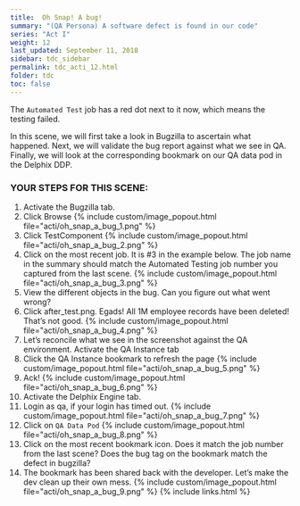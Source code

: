 ```yaml
---
title:  Oh Snap! A bug!
summary: "(QA Persona) A software defect is found in our code"
series: "Act I"
weight: 12
last_updated: September 11, 2018
sidebar: tdc_sidebar
permalink: tdc_acti_12.html
folder: tdc
toc: false
---
```


The `Automated Test` job has a red dot next to it now, which means the testing failed.

In this scene, we will first take a look in Bugzilla to ascertain what happened. Next, we will validate the bug report against what we see in QA. Finally, we will look at the corresponding bookmark on our QA data pod in the Delphix DDP.

### YOUR STEPS FOR THIS SCENE:

1. Activate the Bugzilla tab.
2. Click Browse
   {% include custom/image_popout.html file="acti/oh_snap_a_bug_1.png" %}
3. Click TestComponent
   {% include custom/image_popout.html file="acti/oh_snap_a_bug_2.png" %}
4. Click on the most recent job. It is #3 in the example below. The job name in the summary should match the Automated Testing job number you captured from the last scene.
   {% include custom/image_popout.html file="acti/oh_snap_a_bug_3.png" %}
5. View the different objects in the bug. Can you figure out what went wrong?
6. Click after_test.png. Egads! All 1M employee records have been deleted! That’s not good.
   {% include custom/image_popout.html file="acti/oh_snap_a_bug_4.png" %}
7. Let’s reconcile what we see in the screenshot against the QA environment. Activate the QA Instance tab
8. Click the QA Instance bookmark to refresh the page
   {% include custom/image_popout.html file="acti/oh_snap_a_bug_5.png" %}
9. Ack!
   {% include custom/image_popout.html file="acti/oh_snap_a_bug_6.png" %}
10. Activate the Delphix Engine tab.
11. Login as qa, if your login has timed out.
    {% include custom/image_popout.html file="acti/oh_snap_a_bug_7.png" %}
12. Click on `QA Data Pod` 
    {% include custom/image_popout.html file="acti/oh_snap_a_bug_8.png" %}
13. Click on the most recent bookmark icon. Does it match the job number from the last scene? Does the bug tag on the bookmark match the defect in bugzilla?
14. The bookmark has been shared back with the developer. Let’s make the dev clean up their own mess.
    {% include custom/image_popout.html file="acti/oh_snap_a_bug_9.png" %}
{% include links.html %}